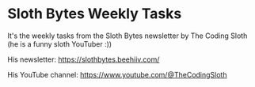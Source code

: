 # Sloth Bytes Weekly Tasks
It's the weekly tasks from the Sloth Bytes newsletter by The Coding Sloth (he is a funny sloth YouTuber :)) 

His newsletter:
https://slothbytes.beehiiv.com/

His YouTube channel:
https://www.youtube.com/@TheCodingSloth
